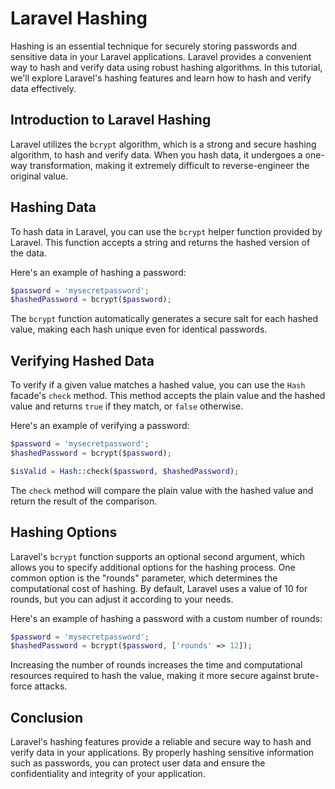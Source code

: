 # Laravel Hashing

Hashing is an essential technique for securely storing passwords and sensitive data in your Laravel applications. Laravel provides a convenient way to hash and verify data using robust hashing algorithms. In this tutorial, we'll explore Laravel's hashing features and learn how to hash and verify data effectively.

## Introduction to Laravel Hashing

Laravel utilizes the `bcrypt` algorithm, which is a strong and secure hashing algorithm, to hash and verify data. When you hash data, it undergoes a one-way transformation, making it extremely difficult to reverse-engineer the original value.

## Hashing Data

To hash data in Laravel, you can use the `bcrypt` helper function provided by Laravel. This function accepts a string and returns the hashed version of the data.

Here's an example of hashing a password:

```php
$password = 'mysecretpassword';
$hashedPassword = bcrypt($password);
```

The `bcrypt` function automatically generates a secure salt for each hashed value, making each hash unique even for identical passwords.

## Verifying Hashed Data

To verify if a given value matches a hashed value, you can use the `Hash` facade's `check` method. This method accepts the plain value and the hashed value and returns `true` if they match, or `false` otherwise.

Here's an example of verifying a password:

```php
$password = 'mysecretpassword';
$hashedPassword = bcrypt($password);

$isValid = Hash::check($password, $hashedPassword);
```

The `check` method will compare the plain value with the hashed value and return the result of the comparison.

## Hashing Options

Laravel's `bcrypt` function supports an optional second argument, which allows you to specify additional options for the hashing process. One common option is the "rounds" parameter, which determines the computational cost of hashing. By default, Laravel uses a value of 10 for rounds, but you can adjust it according to your needs.

Here's an example of hashing a password with a custom number of rounds:

```php
$password = 'mysecretpassword';
$hashedPassword = bcrypt($password, ['rounds' => 12]);
```

Increasing the number of rounds increases the time and computational resources required to hash the value, making it more secure against brute-force attacks.

## Conclusion

Laravel's hashing features provide a reliable and secure way to hash and verify data in your applications. By properly hashing sensitive information such as passwords, you can protect user data and ensure the confidentiality and integrity of your application.
